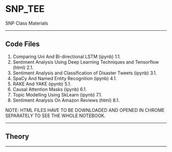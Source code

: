 # SNP_TEE
SNP Class Materials

-------------------------------------------------------------------------

## Code Files

1. Comparing Uni And Bi-directional LSTM (ipynb)
    1.1. 
2. Sentiment Analysis Using Deep Learning Techniques and Tensorflow (html)
    2.1. 
3. Sentiment Analysis and Classification of Disaster Tweets (ipynb)
    3.1. 
4. SpaCy And Named Entity Recognition (ipynb)
    4.1. 
5. RAKE And YAKE (ipynb)
    5.1. 
6. Causal Attention Masks (ipynb)
    6.1.
7. Topic Modelling Using SkLearn (ipynb)
    7.1. 
8. Sentiment Analysis On Amazon Reviews (html)
    8.1. 

NOTE: HTML FILES HAVE TO BE DOWNLOADED AND OPENED IN CHROME SEPARATELY TO SEE THE WHOLE NOTEBOOK.

-------------------------------------------------------------------------

## Theory



-------------------------------------------------------------------------
